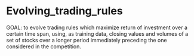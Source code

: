 # Evolving_trading_rules
GOAL: to evolve trading rules which maximize return of investment over a certain time span, using, as training data, closing values and volumes of a set of stocks over a longer period immediately preceding the one considered in the competition.
